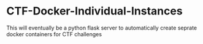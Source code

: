 # CTF-Docker-Individual-Instances
This will eventually be a python flask server to automatically create seprate docker containers for CTF challenges
